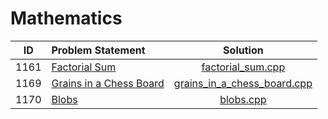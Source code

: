 # Mathematics

|  ID  |      Problem Statement      |            Solution             |
|:----:|:----------------------------|:-------------------------------:|
| 1161 | [Factorial Sum][]           | [factorial_sum.cpp][]           |
| 1169 | [Grains in a Chess Board][] | [grains_in_a_chess_board.cpp][] |
| 1170 | [Blobs][]                   | [blobs.cpp][]                   |

[Factorial Sum]:           https://www.urionlinejudge.com.br/judge/en/problems/view/1161
[Grains in a Chess Board]: https://www.urionlinejudge.com.br/judge/en/problems/view/1169
[Blobs]:                   https://www.urionlinejudge.com.br/judge/en/problems/view/1170

[factorial_sum.cpp]:           factorial_sum.cpp
[grains_in_a_chess_board.cpp]: grains_in_a_chess_board.cpp
[blobs.cpp]:                   blobs.cpp

